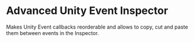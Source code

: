 # Advanced Unity Event Inspector

Makes Unity Event callbacks reorderable and allows to copy, cut and paste them between events in the Inspector.
